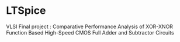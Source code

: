 # LTSpice
VLSI Final project : Comparative Performance Analysis of XOR-XNOR Function Based High-Speed CMOS Full Adder and Subtractor Circuits
